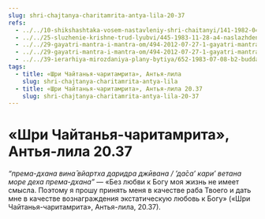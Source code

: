 ```yaml
---
slug: shri-chajtanya-charitamrita-antya-lila-20-37
refs:
  - ../../10-shikshashtaka-vosem-nastavleniy-shri-chaitanyi/141-1982-04-27-b2-c1-kommentarii-ko-vtoromu-tretemu-i-chetvertomu-stiham-shikshashtaki.md
  - ../../25-sluzhenie-krishne-trud-lyubvi/445-1983-11-28-a4-naslazhdenie-predannym-sluzheniem-dva-vida-schastya.md
  - ../../29-gayatri-mantra-i-mantra-om/494-2012-07-27-1-gayatri-mantra.md
  - ../../29-gayatri-mantra-i-mantra-om/494-2012-07-27-1-gayatri-mantra.md
  - ../../39-ierarhiya-mirozdaniya-plany-bytiya/652-1983-07-08-b2-budda-shankara-ramanudzha-i-shri-chajtanya-ob-izmereniyah-duhovnogo-bytiya.md
tags:
  - title: «Шри Чайтанья-чаритамрита», Антья-лила
    slug: shri-chajtanya-charitamrita-antya-lila
  - title: «Шри Чайтанья-чаритамрита», Антья-лила 20.37
    slug: shri-chajtanya-charitamrita-antya-lila-20-37
---
```


# «Шри Чайтанья-чаритамрита», Антья-лила 20.37

*“према-дхана вина̄ вйартха даридра джӣвана / ’да̄са’ кари’ ветана море деха према-дхана”* — «Без любви к Богу моя жизнь не имеет смысла. Поэтому я прошу принять меня в качестве раба Твоего и дать мне в качестве вознаграждения экстатическую любовь к Богу» («Шри Чайтанья-чаритамрита», Антья-лила, 20.37).

